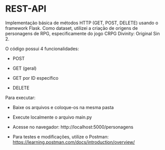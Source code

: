 # REST-API

Implementação básica de métodos HTTP (GET, POST, DELETE) usando o framework Flask. Como dataset, utilizei a criação de origens de personagens de RPG, especificamente do jogo CRPG Divinity: Original Sin 2.

O código possui 4 funcionalidades:

- POST

- GET (geral)

- GET por ID específico

- DELETE

Para executar:

- Baixe os arquivos e coloque-os na mesma pasta

- Execute localmente o arquivo main.py

- Acesse no navegador: http://localhost:5000/personagens

- Para testes e modificações, utilize o Postman:
  https://learning.postman.com/docs/introduction/overview/
